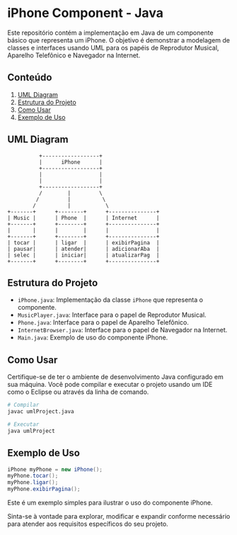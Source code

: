 # iPhone Component - Java

Este repositório contém a implementação em Java de um componente básico que representa um iPhone. O objetivo é demonstrar a modelagem de classes e interfaces usando UML para os papéis de Reprodutor Musical, Aparelho Telefônico e Navegador na Internet.

## Conteúdo

1. [UML Diagram](#uml-diagram)
2. [Estrutura do Projeto](#estrutura-do-projeto)
3. [Como Usar](#como-usar)
4. [Exemplo de Uso](#exemplo-de-uso)

## UML Diagram

```
          +------------------+
          |      iPhone      |
          +------------------+
          |                  |
          |                  |
          +------------------+
          /        |         \
         /         |          \
        /          |           \
+-------+      +--------+      +---------------+
| Music |      | Phone  |      | Internet      |
+-------+      +--------+      +---------------+
|       |      |        |      |               |
+-------+      +--------+      +---------------+
| tocar |      | ligar  |      | exibirPagina  |
| pausar|      | atender|      | adicionarAba  |
| selec |      | iniciar|      | atualizarPag  |
+-------+      +--------+      +---------------+
```

## Estrutura do Projeto

- `iPhone.java`: Implementação da classe `iPhone` que representa o componente.
- `MusicPlayer.java`: Interface para o papel de Reprodutor Musical.
- `Phone.java`: Interface para o papel de Aparelho Telefônico.
- `InternetBrowser.java`: Interface para o papel de Navegador na Internet.
- `Main.java`: Exemplo de uso do componente iPhone.

## Como Usar

Certifique-se de ter o ambiente de desenvolvimento Java configurado em sua máquina. Você pode compilar e executar o projeto usando um IDE como o Eclipse ou através da linha de comando.

```bash
# Compilar
javac umlProject.java

# Executar
java umlProject
```

## Exemplo de Uso

```java
iPhone myPhone = new iPhone();
myPhone.tocar();
myPhone.ligar();
myPhone.exibirPagina();
```

Este é um exemplo simples para ilustrar o uso do componente iPhone.

Sinta-se à vontade para explorar, modificar e expandir conforme necessário para atender aos requisitos específicos do seu projeto.